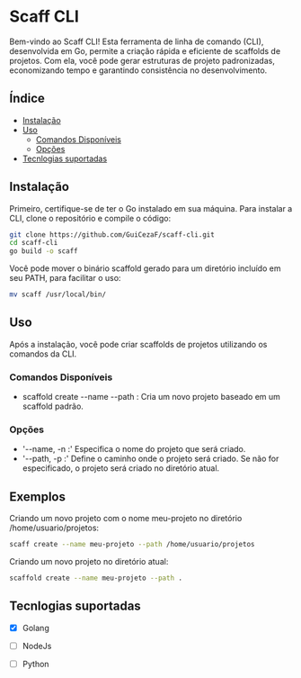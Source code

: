 # Scaff CLI
Bem-vindo ao Scaff CLI! Esta ferramenta de linha de comando (CLI), desenvolvida em Go, permite a criação rápida e eficiente de scaffolds de projetos. Com ela, você pode gerar estruturas de projeto padronizadas, economizando tempo e garantindo consistência no desenvolvimento.

## Índice

- [Instalação](#instalação)
- [Uso](#uso)
  - [Comandos Disponíveis](#comandos-disponíveis)
  - [Opções](#opções)
- [Tecnlogias suportadas](#tecnlogias-suportadas)



## Instalação
Primeiro, certifique-se de ter o Go instalado em sua máquina. Para instalar a CLI, clone o repositório e compile o código:
```bash
git clone https://github.com/GuiCezaF/scaff-cli.git
cd scaff-cli
go build -o scaff 
```
Você pode mover o binário scaffold gerado para um diretório incluído em seu PATH, para facilitar o uso:
```bash
mv scaff /usr/local/bin/
```

## Uso
Após a instalação, você pode criar scaffolds de projetos utilizando os comandos da CLI.

### Comandos Disponíveis
- scaffold create --name <nome-do-projeto> --path <caminho>: Cria um novo projeto baseado em um scaffold padrão.
### Opções
- '--name, -n <nome-do-projeto>:' Especifica o nome do projeto que será criado.
- '--path, -p <caminho>:' Define o caminho onde o projeto será criado. Se não for especificado, o projeto será criado no diretório atual.

## Exemplos
Criando um novo projeto com o nome meu-projeto no diretório /home/usuario/projetos:
```bash
scaff create --name meu-projeto --path /home/usuario/projetos
```
Criando um novo projeto no diretório atual:
```bash
scaffold create --name meu-projeto --path .
```

## Tecnlogias suportadas 
  - [x] Golang
  - [ ] NodeJs
  - [ ] Python

